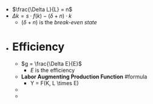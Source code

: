 - $\frac{\Delta L}{L} = n$
- $\Delta k = s \cdot f(k) - (\delta + n) \cdot k$
	- $(\delta + n)$ is the *break-even state*
- # Efficiency
	- $g = \frac{\Delta E}{E}$
		- *E* is the efficiency
	- **Labor Augmenting Production Function** #formula
		- Y = F(K, L \times E)
	-
	-